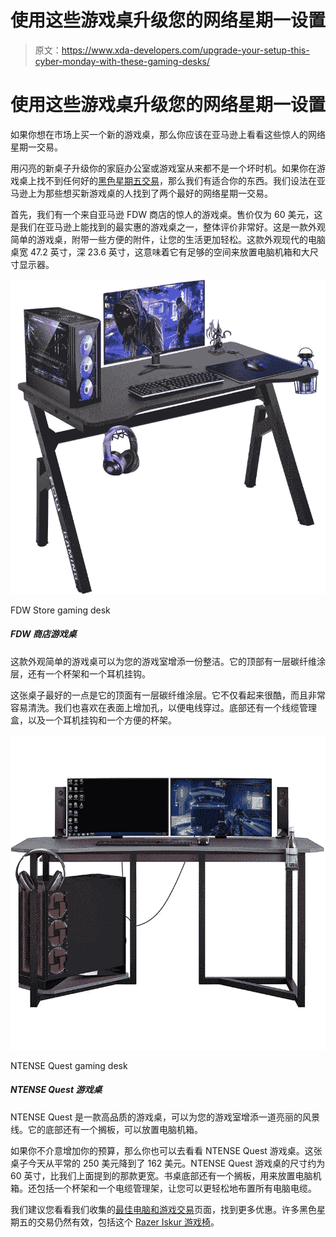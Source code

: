 # 使用这些游戏桌升级您的网络星期一设置

> 原文：<https://www.xda-developers.com/upgrade-your-setup-this-cyber-monday-with-these-gaming-desks/>

# 使用这些游戏桌升级您的网络星期一设置

如果你想在市场上买一个新的游戏桌，那么你应该在亚马逊上看看这些惊人的网络星期一交易。

用闪亮的新桌子升级你的家庭办公室或游戏室从来都不是一个坏时机。如果你在游戏桌上找不到任何好的[黑色星期五交易](https://www.xda-developers.com/black-friday/)，那么我们有适合你的东西。我们设法在亚马逊上为那些想买新游戏桌的人找到了两个最好的网络星期一交易。

首先，我们有一个来自亚马逊 FDW 商店的惊人的游戏桌。售价仅为 60 美元，这是我们在亚马逊上能找到的最实惠的游戏桌之一，整体评价非常好。这是一款外观简单的游戏桌，附带一些方便的附件，让您的生活更加轻松。这款外观现代的电脑桌宽 47.2 英寸，深 23.6 英寸，这意味着它有足够的空间来放置电脑机箱和大尺寸显示器。

 <picture>![This simple-looking gaming desk could be a neat addition to your gaming room. It has a carbon fiber coating on the top and has a cup holder and a headphone hook too.](img/32214c319c68b6ffb318067a2b6877f7.png)</picture> 

FDW Store gaming desk

##### FDW 商店游戏桌

这款外观简单的游戏桌可以为您的游戏室增添一份整洁。它的顶部有一层碳纤维涂层，还有一个杯架和一个耳机挂钩。

这张桌子最好的一点是它的顶面有一层碳纤维涂层。它不仅看起来很酷，而且非常容易清洗。我们也喜欢在表面上增加孔，以便电线穿过。底部还有一个线缆管理盒，以及一个耳机挂钩和一个方便的杯架。

 <picture>![The NTENSE Quest is a high-quality gaming desk that could be a solid addition to your gaming room. It also has a shelf at the bottom to hold your PC case.](img/107cf7889e47a55b3c519ad1e2b3474f.png)</picture> 

NTENSE Quest gaming desk

##### NTENSE Quest 游戏桌

NTENSE Quest 是一款高品质的游戏桌，可以为您的游戏室增添一道亮丽的风景线。它的底部还有一个搁板，可以放置电脑机箱。

如果你不介意增加你的预算，那么你也可以去看看 NTENSE Quest 游戏桌。这张桌子今天从平常的 250 美元降到了 162 美元。NTENSE Quest 游戏桌的尺寸约为 60 英寸，比我们上面提到的那款更宽。书桌底部还有一个搁板，用来放置电脑机箱。还包括一个杯架和一个电缆管理架，让您可以更轻松地布置所有电脑电缆。

我们建议您看看我们收集的[最佳电脑和游戏交易](https://www.xda-developers.com/best-black-friday-pc-gaming-deals/)页面，找到更多优惠。许多黑色星期五的交易仍然有效，包括这个 [Razer Iskur 游戏椅](https://www.xda-developers.com/razer-iskur-ergonomic-gaming-chair-deal-black-friday/)。